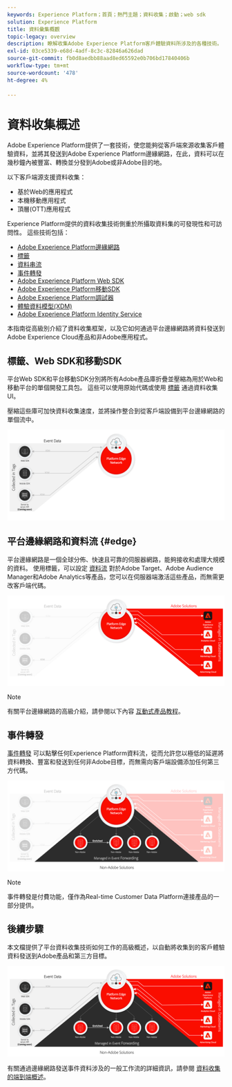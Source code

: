 ```yaml
---
keywords: Experience Platform；首頁；熱門主題；資料收集；啟動；web sdk
solution: Experience Platform
title: 資料彙集概觀
topic-legacy: overview
description: 瞭解收集Adobe Experience Platform客戶體驗資料所涉及的各種技術。
exl-id: 03ce5339-e68d-4adf-8c3c-82846a626dad
source-git-commit: fb0d8aedbb88aad8ed65592e0b706bd17840406b
workflow-type: tm+mt
source-wordcount: '478'
ht-degree: 4%

---
```


# 資料收集概述

Adobe Experience Platform提供了一套技術，使您能夠從客戶端來源收集客戶體驗資料，並將其發送到Adobe Experience Platform邊緣網路，在此，資料可以在幾秒鐘內被豐富、轉換並分發到Adobe或非Adobe目的地。

以下客戶端源支援資料收集：

* 基於Web的應用程式
* 本機移動應用程式
* 頂層(OTT)應用程式

Experience Platform提供的資料收集技術側重於所攝取資料集的可發現性和可訪問性。 這些技術包括：

* [Adobe Experience Platform邊緣網路](https://experienceleague.adobe.com/docs/web-sdk-learn/tutorials/introduction-to-web-sdk-and-edge-network.html)
* [標籤](../tags/home.md)
* [資料串流](../edge/datastreams/overview.md)
* [事件轉發](../tags/ui/event-forwarding/overview.md)
* [Adobe Experience Platform Web SDK](../edge/home.md)
* [Adobe Experience Platform移動SDK](https://aep-sdks.gitbook.io/docs/)
* [Adobe Experience Platform調試器](https://chrome.google.com/webstore/detail/adobe-experience-platform/bfnnokhpnncpkdmbokanobigaccjkpob?hl=en)
* [體驗資料模型(XDM)](../xdm/home.md)
* [Adobe Experience Platform Identity Service](../identity-service/home.md)

本指南從高級別介紹了資料收集框架，以及它如何通過平台邊緣網路將資料發送到Adobe Experience Cloud產品和非Adobe應用程式。

## 標籤、Web SDK和移動SDK

平台Web SDK和平台移動SDK分別將所有Adobe產品庫折疊並壓縮為用於Web和移動平台的單個開發工具包。 這些可以使用原始代碼或使用 [標籤](../tags/home.md) 通過資料收集UI。

壓縮這些庫可加快資料收集速度，並將操作整合到從客戶端設備到平台邊緣網路的單個流中。

![標籤、Web SDK、移動SDK](./images/home/tags-sdks.png)

## 平台邊緣網路和資料流 {#edge}

平台邊緣網路是一個全球分佈、快速且可靠的伺服器網路，能夠接收和處理大規模的資料。 使用標籤，可以設定 [資料流](../edge/datastreams/overview.md) 對於Adobe Target、Adobe Audience Manager和Adobe Analytics等產品，您可以在伺服器端激活這些產品，而無需更改客戶端代碼。

![資料流和Adobe解決方案](./images/home/adobe-solutions.png)

>[!NOTE]
>
>有關平台邊緣網路的高級介紹，請參閱以下內容 [互動式產品教程](https://adobe-ideacloud.forgedx.com/adobe-adobe-edge-collection/adobe-experience-edge/public/mx?SUID=hgb1a48ICSCpbM6MzBYHbxnsh9DgjUy1)。

## 事件轉發

[事件轉發](../tags/ui/event-forwarding/overview.md) 可以點擊任何Experience Platform資料流，從而允許您以極低的延遲將資料轉換、豐富和發送到任何非Adobe目標，而無需向客戶端設備添加任何第三方代碼。

![事件轉發](./images/home/event-forwarding.png)

>[!NOTE]
>
>事件轉發是付費功能，僅作為Real-time Customer Data Platform連接產品的一部分提供。

## 後續步驟

本文檔提供了平台資料收集技術如何工作的高級概述，以自動將收集到的客戶體驗資料發送到Adobe產品和第三方目標。

![資料收集框架](./images/home/collection.png)

有關通過邊緣網路發送事件資料涉及的一般工作流的詳細資訊，請參閱 [資料收集的端到端概述](./e2e.md)。
